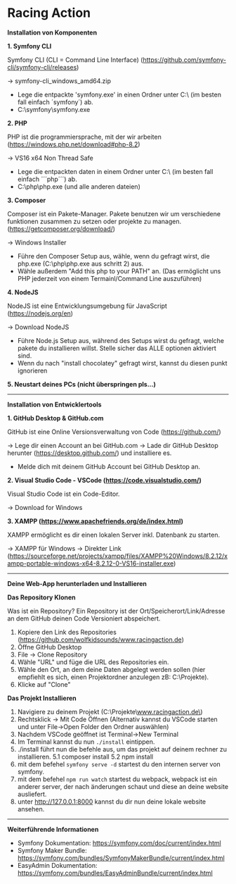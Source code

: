 # Racing Action

**Installation von Komponenten**

**1. Symfony CLI**

Symfony CLI (CLI = Command Line Interface) (https://github.com/symfony-cli/symfony-cli/releases)

-> symfony-cli_windows_amd64.zip

- Lege die entpackte 'symfony.exe' in einen Ordner unter C:\ (im besten fall einfach ´symfony´) ab.
- C:\symfony\symfony.exe

**2. PHP**

PHP ist die programmiersprache, mit der wir arbeiten (https://windows.php.net/download#php-8.2)

-> VS16 x64 Non Thread Safe

- Lege die entpackten daten in einem Ordner unter C:\ (im besten fall einfach ´´´php´´´) ab.
- C:\php\php.exe (und alle anderen dateien)

**3. Composer**

Composer ist ein Pakete-Manager. Pakete benutzen wir um verschiedene funktionen zusammen zu setzen oder projekte zu managen. (https://getcomposer.org/download/)

-> Windows Installer

- Führe den Composer Setup aus, wähle, wenn du gefragt wirst, die php.exe (C:\php\php.exe aus schritt 2) aus.
- Wähle außerdem "Add this php to your PATH" an. (Das ermöglicht uns PHP jederzeit von einem Termainl/Command Line auszuführen)

**4. NodeJS**

NodeJS ist eine Entwicklungsumgebung für JavaScript (https://nodejs.org/en)

-> Download NodeJS

- Führe Node.js Setup aus, während des Setups wirst du gefragt, welche pakete du installieren willst. Stelle sicher das ALLE optionen aktiviert sind.
- Wenn du nach "install chocolatey" gefragt wirst, kannst du diesen punkt ignorieren

**5. Neustart deines PCs (nicht überspringen pls...)**

---

**Installation von Entwicklertools**

**1. GitHub Desktop & GitHub.com**

GitHub ist eine Online Versionsverwaltung von Code (https://github.com/)

-> Lege dir einen Account an bei GitHub.com
-> Lade dir GitHub Desktop herunter (https://desktop.github.com/) und installiere es.

- Melde dich mit deinem GitHub Account bei GitHub Desktop an.

**2. Visual Studio Code - VSCode (https://code.visualstudio.com/)**

Visual Studio Code ist ein Code-Editor.

-> Download for Windows

**3. XAMPP (https://www.apachefriends.org/de/index.html)**

XAMPP ermöglicht es dir einen lokalen Server inkl. Datenbank zu starten.

-> XAMPP für Windows
-> Direkter Link (https://sourceforge.net/projects/xampp/files/XAMPP%20Windows/8.2.12/xampp-portable-windows-x64-8.2.12-0-VS16-installer.exe)

---

**Deine Web-App herunterladen und Installieren**

**Das Repository Klonen**

Was ist ein Repository? Ein Repository ist der Ort/Speicherort/Link/Adresse an dem GitHub deinen Code Versioniert abspeichert.

1. Kopiere den Link des Repositories (https://github.com/wolfkidsounds/www.racingaction.de)
2. Öffne GitHub Desktop
3. File -> Clone Repository
4. Wähle "URL" und füge die URL des Repositories ein.
5. Wähle den Ort, an dem deine Daten abgelegt werden sollen (hier empfiehlt es sich, einen Projektordner anzulegen zB: C:\Projekte\).
6. Klicke auf "Clone"

**Das Projekt Installieren**

1. Navigiere zu deinem Projekt (C:\Projekte\www.racingaction.de\)
2. Rechtsklick -> Mit Code Öffnen (Alternativ kannst du VSCode starten und unter File->Open Folder den Ordner auswählen)
3. Nachdem VSCode geöffnet ist Terminal->New Terminal
4. Im Terminal kannst du nun ```./install``` eintippen.
5. ./install führt nun die befehle aus, um das projekt auf deinem rechner zu installieren.
5.1 composer install
5.2 npm install
6. mit dem befehel ```symfony serve -d``` startest du den internen server von symfony.
7. mit dem befehel ```npm run watch``` startest du webpack, webpack ist ein anderer server, der nach änderungen schaut und diese an deine website ausliefert.
8. unter http://127.0.0.1:8000 kannst du dir nun deine lokale website ansehen.

---

**Weiterführende Informationen**

- Symfony Dokumentation: https://symfony.com/doc/current/index.html
- Symfony Maker Bundle: https://symfony.com/bundles/SymfonyMakerBundle/current/index.html
- EasyAdmin Dokumentation: https://symfony.com/bundles/EasyAdminBundle/current/index.html
